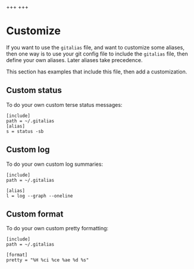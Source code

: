 +++
+++

# Customize

If you want to use the `gitalias` file, and want to customize some aliases,
then one way is to use your git config file to include the `gitalias` file,
then define your own aliases. Later aliases take precedence.

This section has examples that include this file, then add a customization.


## Custom status

To do your own custom terse status messages:

```gitalias
[include]
path = ~/.gitalias
[alias]
s = status -sb
```


## Custom log

To do your own custom log summaries:

```gitalias
[include]
path = ~/.gitalias

[alias]
l = log --graph --oneline
```

## Custom format

To do your own custom pretty formatting:

```gitalias
[include]
path = ~/.gitalias

[format]
pretty = "%H %ci %ce %ae %d %s"
```
